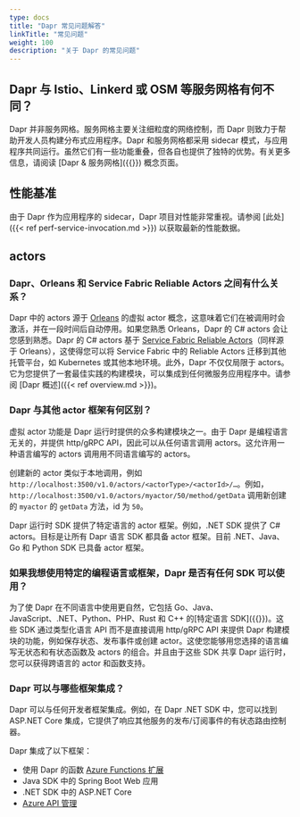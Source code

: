 ```yaml
---
type: docs
title: "Dapr 常见问题解答"
linkTitle: "常见问题"
weight: 100
description: "关于 Dapr 的常见问题"
---
```


## Dapr 与 Istio、Linkerd 或 OSM 等服务网格有何不同？
Dapr 并非服务网格。服务网格主要关注细粒度的网络控制，而 Dapr 则致力于帮助开发人员构建分布式应用程序。Dapr 和服务网格都采用 sidecar 模式，与应用程序共同运行。虽然它们有一些功能重叠，但各自也提供了独特的优势。有关更多信息，请阅读 [Dapr & 服务网格]({{<ref service-mesh>}}) 概念页面。

## 性能基准
由于 Dapr 作为应用程序的 sidecar，Dapr 项目对性能非常重视。请参阅 [此处]({{< ref perf-service-invocation.md >}}) 以获取最新的性能数据。

## actors

### Dapr、Orleans 和 Service Fabric Reliable Actors 之间有什么关系？

Dapr 中的 actors 源于 [Orleans](https://www.microsoft.com/research/project/orleans-virtual-actors/) 的虚拟 actor 概念，这意味着它们在被调用时会激活，并在一段时间后自动停用。如果您熟悉 Orleans，Dapr 的 C# actors 会让您感到熟悉。Dapr 的 C# actors 基于 [Service Fabric Reliable Actors](https://docs.microsoft.com/azure/service-fabric/service-fabric-reliable-actors-introduction)（同样源于 Orleans），这使得您可以将 Service Fabric 中的 Reliable Actors 迁移到其他托管平台，如 Kubernetes 或其他本地环境。此外，Dapr 不仅仅局限于 actors。它为您提供了一套最佳实践的构建模块，可以集成到任何微服务应用程序中。请参阅 [Dapr 概述]({{< ref overview.md >}})。

### Dapr 与其他 actor 框架有何区别？

虚拟 actor 功能是 Dapr 运行时提供的众多构建模块之一。由于 Dapr 是编程语言无关的，并提供 http/gRPC API，因此可以从任何语言调用 actors。这允许用一种语言编写的 actors 调用用不同语言编写的 actors。

创建新的 actor 类似于本地调用，例如 `http://localhost:3500/v1.0/actors/<actorType>/<actorId>/…`。例如，`http://localhost:3500/v1.0/actors/myactor/50/method/getData` 调用新创建的 `myactor` 的 `getData` 方法，id 为 `50`。

Dapr 运行时 SDK 提供了特定语言的 actor 框架。例如，.NET SDK 提供了 C# actors。目标是让所有 Dapr 语言 SDK 都具备 actor 框架。目前 .NET、Java、Go 和 Python SDK 已具备 actor 框架。

### 如果我想使用特定的编程语言或框架，Dapr 是否有任何 SDK 可以使用？

为了使 Dapr 在不同语言中使用更自然，它包括 Go、Java、JavaScript、.NET、Python、PHP、Rust 和 C++ 的[特定语言 SDK]({{<ref sdks>}})。这些 SDK 通过类型化语言 API 而不是直接调用 http/gRPC API 来提供 Dapr 构建模块的功能，例如保存状态、发布事件或创建 actor。这使您能够用您选择的语言编写无状态和有状态函数及 actors 的组合。并且由于这些 SDK 共享 Dapr 运行时，您可以获得跨语言的 actor 和函数支持。

### Dapr 可以与哪些框架集成？
Dapr 可以与任何开发者框架集成。例如，在 Dapr .NET SDK 中，您可以找到 ASP.NET Core 集成，它提供了响应其他服务的发布/订阅事件的有状态路由控制器。

Dapr 集成了以下框架：

- 使用 Dapr 的函数 [Azure Functions 扩展](https://github.com/dapr/azure-functions-extension)
- Java SDK 中的 Spring Boot Web 应用
- .NET SDK 中的 ASP.NET Core
- [Azure API 管理](https://cloudblogs.microsoft.com/opensource/2020/09/22/announcing-dapr-integration-azure-api-management-service-apim/)
